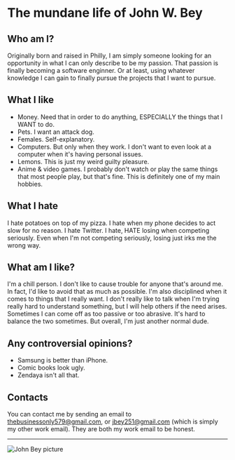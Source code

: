 # The mundane life of John W. Bey

## Who am I?

Originally born and raised in Philly, I am simply someone looking for an opportunity in what I can only describe to be my passion. That passion is finally becoming a software enginner. Or at least,
using whatever knowledge I can gain to finally pursue the projects that I want to pursue.

## What I like

- Money. Need that in order to do anything, ESPECIALLY the things that I WANT to do.
- Pets. I want an attack dog. 
- Females. Self-explanatory.
- Computers. But only when they work. I don't want to even look at a computer when it's having personal issues.
- Lemons. This is just my weird guilty pleasure.
- Anime & video games. I probably don't watch or play the same things that most people play, but that's fine. This is definitely one of my main hobbies.

## What I hate

I hate potatoes on top of my pizza. I hate when my phone decides to act slow for no reason. I hate Twitter. I hate, HATE losing
when competing seriously. Even when I'm not competing seriously, losing just irks me the wrong way.

## What am I like?

I'm a chill person. I don't like to cause trouble for anyone that's around me. In fact, I'd like to avoid that as much as possible. I'm also disciplined when it comes to things that I really want. I don't really like to talk when I'm trying really hard to understand something, but I will help others if the need arises. Sometimes I can come off as too passive or too abrasive. It's hard to balance the two sometimes. But overall, I'm just another normal dude.

## Any controversial opinions?

- Samsung is better than iPhone.
- Comic books look ugly.
- Zendaya isn't all that.

## Contacts

You can contact me by sending an email to thebusinessonly579@gmail.com, or jbey251@gmail.com (which is simply my other work email). They are both my work email to be honest.

---

![John Bey picture](images/JBEY.jpg)

